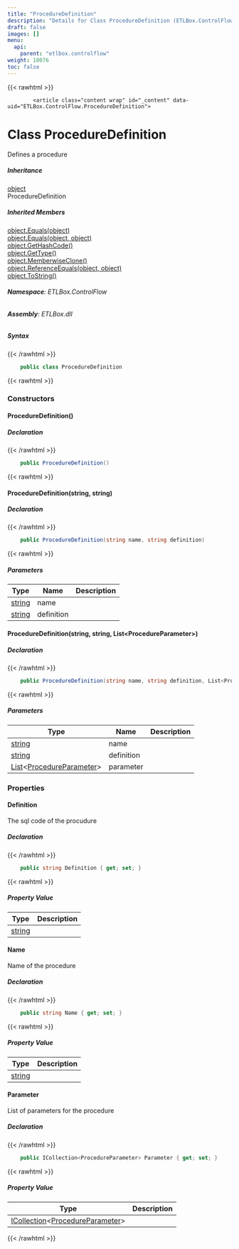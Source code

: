 ```yaml
---
title: "ProcedureDefinition"
description: "Details for Class ProcedureDefinition (ETLBox.ControlFlow)"
draft: false
images: []
menu:
  api:
    parent: "etlbox.controlflow"
weight: 10076
toc: false
---
```


{{< rawhtml >}}

            <article class="content wrap" id="_content" data-uid="ETLBox.ControlFlow.ProcedureDefinition">
  <h1 id="ETLBox_ControlFlow_ProcedureDefinition" data-uid="ETLBox.ControlFlow.ProcedureDefinition" class="text-break">Class ProcedureDefinition
</h1>
  <div class="markdown level0 summary"><p>Defines a procedure</p>
</div>
  <div class="markdown level0 conceptual"></div>
  <div class="inheritance">
    <h5>Inheritance</h5>
    <div class="level0"><a class="xref" href="https://learn.microsoft.com/dotnet/api/system.object">object</a></div>
    <div class="level1"><span class="xref">ProcedureDefinition</span></div>
  </div>
  <div class="inheritedMembers">
    <h5>Inherited Members</h5>
    <div>
      <a class="xref" href="https://learn.microsoft.com/dotnet/api/system.object.equals#system-object-equals(system-object)">object.Equals(object)</a>
    </div>
    <div>
      <a class="xref" href="https://learn.microsoft.com/dotnet/api/system.object.equals#system-object-equals(system-object-system-object)">object.Equals(object, object)</a>
    </div>
    <div>
      <a class="xref" href="https://learn.microsoft.com/dotnet/api/system.object.gethashcode">object.GetHashCode()</a>
    </div>
    <div>
      <a class="xref" href="https://learn.microsoft.com/dotnet/api/system.object.gettype">object.GetType()</a>
    </div>
    <div>
      <a class="xref" href="https://learn.microsoft.com/dotnet/api/system.object.memberwiseclone">object.MemberwiseClone()</a>
    </div>
    <div>
      <a class="xref" href="https://learn.microsoft.com/dotnet/api/system.object.referenceequals">object.ReferenceEquals(object, object)</a>
    </div>
    <div>
      <a class="xref" href="https://learn.microsoft.com/dotnet/api/system.object.tostring">object.ToString()</a>
    </div>
  </div>
<h6><strong>Namespace</strong>: ETLBox.ControlFlow</h6>
  <h6><strong>Assembly</strong>: ETLBox.dll</h6>
  <h5 id="ETLBox_ControlFlow_ProcedureDefinition_syntax">Syntax</h5>
{{< /rawhtml >}}

```C#
    public class ProcedureDefinition
```

{{< rawhtml >}}
  <h3 id="constructors">Constructors
</h3>
  <a id="ETLBox_ControlFlow_ProcedureDefinition__ctor_" data-uid="ETLBox.ControlFlow.ProcedureDefinition.#ctor*"></a>
  <h4 id="ETLBox_ControlFlow_ProcedureDefinition__ctor" data-uid="ETLBox.ControlFlow.ProcedureDefinition.#ctor">ProcedureDefinition()</h4>
  <div class="markdown level1 summary"></div>
  <div class="markdown level1 conceptual"></div>
  <h5 class="declaration">Declaration</h5>
{{< /rawhtml >}}

```C#
    public ProcedureDefinition()
```

{{< rawhtml >}}
  <a id="ETLBox_ControlFlow_ProcedureDefinition__ctor_" data-uid="ETLBox.ControlFlow.ProcedureDefinition.#ctor*"></a>
  <h4 id="ETLBox_ControlFlow_ProcedureDefinition__ctor_System_String_System_String_" data-uid="ETLBox.ControlFlow.ProcedureDefinition.#ctor(System.String,System.String)">ProcedureDefinition(string, string)</h4>
  <div class="markdown level1 summary"></div>
  <div class="markdown level1 conceptual"></div>
  <h5 class="declaration">Declaration</h5>
{{< /rawhtml >}}

```C#
    public ProcedureDefinition(string name, string definition)
```

{{< rawhtml >}}
  <h5 class="parameters">Parameters</h5>
  <table class="table table-bordered table-condensed">
    <thead>
      <tr>
        <th>Type</th>
        <th>Name</th>
        <th>Description</th>
      </tr>
    </thead>
    <tbody>
      <tr>
        <td><a class="xref" href="https://learn.microsoft.com/dotnet/api/system.string">string</a></td>
        <td><span class="parametername">name</span></td>
        <td></td>
      </tr>
      <tr>
        <td><a class="xref" href="https://learn.microsoft.com/dotnet/api/system.string">string</a></td>
        <td><span class="parametername">definition</span></td>
        <td></td>
      </tr>
    </tbody>
  </table>
  <a id="ETLBox_ControlFlow_ProcedureDefinition__ctor_" data-uid="ETLBox.ControlFlow.ProcedureDefinition.#ctor*"></a>
  <h4 id="ETLBox_ControlFlow_ProcedureDefinition__ctor_System_String_System_String_System_Collections_Generic_List_ETLBox_ControlFlow_ProcedureParameter__" data-uid="ETLBox.ControlFlow.ProcedureDefinition.#ctor(System.String,System.String,System.Collections.Generic.List{ETLBox.ControlFlow.ProcedureParameter})">ProcedureDefinition(string, string, List&lt;ProcedureParameter&gt;)</h4>
  <div class="markdown level1 summary"></div>
  <div class="markdown level1 conceptual"></div>
  <h5 class="declaration">Declaration</h5>
{{< /rawhtml >}}

```C#
    public ProcedureDefinition(string name, string definition, List<ProcedureParameter> parameter)
```

{{< rawhtml >}}
  <h5 class="parameters">Parameters</h5>
  <table class="table table-bordered table-condensed">
    <thead>
      <tr>
        <th>Type</th>
        <th>Name</th>
        <th>Description</th>
      </tr>
    </thead>
    <tbody>
      <tr>
        <td><a class="xref" href="https://learn.microsoft.com/dotnet/api/system.string">string</a></td>
        <td><span class="parametername">name</span></td>
        <td></td>
      </tr>
      <tr>
        <td><a class="xref" href="https://learn.microsoft.com/dotnet/api/system.string">string</a></td>
        <td><span class="parametername">definition</span></td>
        <td></td>
      </tr>
      <tr>
        <td><a class="xref" href="https://learn.microsoft.com/dotnet/api/system.collections.generic.list-1">List</a>&lt;<a class="xref" href="/api/etlbox.controlflow/procedureparameter">ProcedureParameter</a>&gt;</td>
        <td><span class="parametername">parameter</span></td>
        <td></td>
      </tr>
    </tbody>
  </table>
  <h3 id="properties">Properties
</h3>
  <a id="ETLBox_ControlFlow_ProcedureDefinition_Definition_" data-uid="ETLBox.ControlFlow.ProcedureDefinition.Definition*"></a>
  <h4 id="ETLBox_ControlFlow_ProcedureDefinition_Definition" data-uid="ETLBox.ControlFlow.ProcedureDefinition.Definition">Definition</h4>
  <div class="markdown level1 summary"><p>The sql code of the procudure</p>
</div>
  <div class="markdown level1 conceptual"></div>
  <h5 class="declaration">Declaration</h5>
{{< /rawhtml >}}

```C#
    public string Definition { get; set; }
```

{{< rawhtml >}}
  <h5 class="propertyValue">Property Value</h5>
  <table class="table table-bordered table-condensed">
    <thead>
      <tr>
        <th>Type</th>
        <th>Description</th>
      </tr>
    </thead>
    <tbody>
      <tr>
        <td><a class="xref" href="https://learn.microsoft.com/dotnet/api/system.string">string</a></td>
        <td></td>
      </tr>
    </tbody>
  </table>
  <a id="ETLBox_ControlFlow_ProcedureDefinition_Name_" data-uid="ETLBox.ControlFlow.ProcedureDefinition.Name*"></a>
  <h4 id="ETLBox_ControlFlow_ProcedureDefinition_Name" data-uid="ETLBox.ControlFlow.ProcedureDefinition.Name">Name</h4>
  <div class="markdown level1 summary"><p>Name of the procedure</p>
</div>
  <div class="markdown level1 conceptual"></div>
  <h5 class="declaration">Declaration</h5>
{{< /rawhtml >}}

```C#
    public string Name { get; set; }
```

{{< rawhtml >}}
  <h5 class="propertyValue">Property Value</h5>
  <table class="table table-bordered table-condensed">
    <thead>
      <tr>
        <th>Type</th>
        <th>Description</th>
      </tr>
    </thead>
    <tbody>
      <tr>
        <td><a class="xref" href="https://learn.microsoft.com/dotnet/api/system.string">string</a></td>
        <td></td>
      </tr>
    </tbody>
  </table>
  <a id="ETLBox_ControlFlow_ProcedureDefinition_Parameter_" data-uid="ETLBox.ControlFlow.ProcedureDefinition.Parameter*"></a>
  <h4 id="ETLBox_ControlFlow_ProcedureDefinition_Parameter" data-uid="ETLBox.ControlFlow.ProcedureDefinition.Parameter">Parameter</h4>
  <div class="markdown level1 summary"><p>List of parameters for the procedure</p>
</div>
  <div class="markdown level1 conceptual"></div>
  <h5 class="declaration">Declaration</h5>
{{< /rawhtml >}}

```C#
    public ICollection<ProcedureParameter> Parameter { get; set; }
```

{{< rawhtml >}}
  <h5 class="propertyValue">Property Value</h5>
  <table class="table table-bordered table-condensed">
    <thead>
      <tr>
        <th>Type</th>
        <th>Description</th>
      </tr>
    </thead>
    <tbody>
      <tr>
        <td><a class="xref" href="https://learn.microsoft.com/dotnet/api/system.collections.generic.icollection-1">ICollection</a>&lt;<a class="xref" href="/api/etlbox.controlflow/procedureparameter">ProcedureParameter</a>&gt;</td>
        <td></td>
      </tr>
    </tbody>
  </table>

{{< /rawhtml >}}
